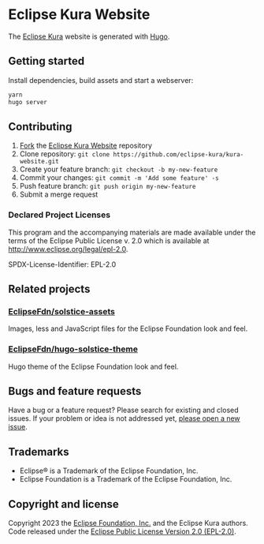 # Eclipse Kura Website

The [Eclipse Kura](https://eclipse.dev/kura/) website is generated with [Hugo](https://gohugo.io/documentation/).

## Getting started

Install dependencies, build assets and start a webserver:

```bash
yarn
hugo server
```

## Contributing

1. [Fork](https://docs.github.com/en/get-started/quickstart/fork-a-repo) the [Eclipse Kura Website](https://github.com/eclipse-kura/kura-website.git) repository
2. Clone repository: `git clone https://github.com/eclipse-kura/kura-website.git`
3. Create your feature branch: `git checkout -b my-new-feature`
4. Commit your changes: `git commit -m 'Add some feature' -s`
5. Push feature branch: `git push origin my-new-feature`
6. Submit a merge request

### Declared Project Licenses

This program and the accompanying materials are made available under the terms
of the Eclipse Public License v. 2.0 which is available at
http://www.eclipse.org/legal/epl-2.0.

SPDX-License-Identifier: EPL-2.0

## Related projects

### [EclipseFdn/solstice-assets](https://github.com/EclipseFdn/solstice-assets)

Images, less and JavaScript files for the Eclipse Foundation look and feel.

### [EclipseFdn/hugo-solstice-theme](https://github.com/EclipseFdn/hugo-solstice-theme)

Hugo theme of the Eclipse Foundation look and feel.

## Bugs and feature requests

Have a bug or a feature request? Please search for existing and closed issues. If your problem or idea is not addressed yet, [please open a new issue](https://github.com/eclipse-kura/kura-website/issues/new).

## Trademarks

* Eclipse® is a Trademark of the Eclipse Foundation, Inc.
* Eclipse Foundation is a Trademark of the Eclipse Foundation, Inc.

## Copyright and license

Copyright 2023 the [Eclipse Foundation, Inc.](https://www.eclipse.org) and the Eclipse Kura authors. Code released under the [Eclipse Public License Version 2.0 (EPL-2.0)](https://github.com/eclipse-kura/kura-website).
